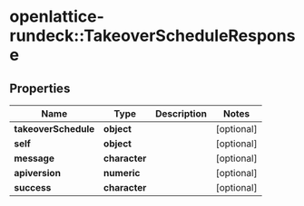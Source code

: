 # openlattice-rundeck::TakeoverScheduleResponse

## Properties
Name | Type | Description | Notes
------------ | ------------- | ------------- | -------------
**takeoverSchedule** | **object** |  | [optional] 
**self** | **object** |  | [optional] 
**message** | **character** |  | [optional] 
**apiversion** | **numeric** |  | [optional] 
**success** | **character** |  | [optional] 


